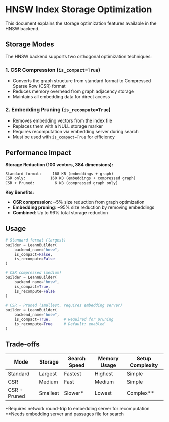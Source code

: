 # HNSW Index Storage Optimization

This document explains the storage optimization features available in the HNSW backend.

## Storage Modes

The HNSW backend supports two orthogonal optimization techniques:

### 1. CSR Compression (`is_compact=True`)
- Converts the graph structure from standard format to Compressed Sparse Row (CSR) format
- Reduces memory overhead from graph adjacency storage
- Maintains all embedding data for direct access

### 2. Embedding Pruning (`is_recompute=True`) 
- Removes embedding vectors from the index file
- Replaces them with a NULL storage marker
- Requires recomputation via embedding server during search
- Must be used with `is_compact=True` for efficiency

## Performance Impact

**Storage Reduction (100 vectors, 384 dimensions):**
```
Standard format:     168 KB (embeddings + graph)
CSR only:           160 KB (embeddings + compressed graph)  
CSR + Pruned:         6 KB (compressed graph only)
```

**Key Benefits:**
- **CSR compression**: ~5% size reduction from graph optimization
- **Embedding pruning**: ~95% size reduction by removing embeddings
- **Combined**: Up to 96% total storage reduction

## Usage

```python
# Standard format (largest)
builder = LeannBuilder(
    backend_name="hnsw",
    is_compact=False,
    is_recompute=False
)

# CSR compressed (medium)
builder = LeannBuilder(
    backend_name="hnsw", 
    is_compact=True,
    is_recompute=False
)

# CSR + Pruned (smallest, requires embedding server)
builder = LeannBuilder(
    backend_name="hnsw",
    is_compact=True,      # Required for pruning
    is_recompute=True     # Default: enabled
)
```

## Trade-offs

| Mode | Storage | Search Speed | Memory Usage | Setup Complexity |
|------|---------|--------------|--------------|------------------|
| Standard | Largest | Fastest | Highest | Simple |
| CSR | Medium | Fast | Medium | Simple |
| CSR + Pruned | Smallest | Slower* | Lowest | Complex** |

*Requires network round-trip to embedding server for recomputation  
**Needs embedding server and passages file for search